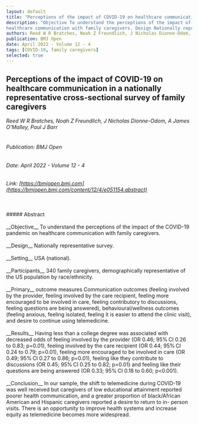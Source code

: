 ```yaml
---
layout: default
title: "Perceptions of the impact of COVID-19 on healthcare communication in a nationally representative cross-sectional survey of family caregivers"
description: "Objective To understand the perceptions of the impact of the COVID-19 pandemic on
healthcare communication with family caregivers. Design Nationally representative survey."
authors: Reed W R Bratches, Noah Z Freundlich, J Nicholas Dionne-Odom, A James O&#39;Malley, Paul J Barr
publication: BMJ Open
date: April 2022 - Volume 12 - 4
tags: [COVID-19, family caregivers]
selected: true
---
```


## Perceptions of the impact of COVID-19 on healthcare communication in a nationally representative cross-sectional survey of family caregivers
_Reed W R Bratches, Noah Z Freundlich, J Nicholas Dionne-Odom, A James O&#39;Malley, Paul J Barr_
<br>
<br>
###### Publication: BMJ Open

###### Date: April 2022 - Volume 12 - 4

###### Link: [https://bmjopen.bmj.com](https://bmjopen.bmj.com/content/12/4/e051154.abstract)
<br>
##### Abstract
<br>
<br>
__Objective__  To understand the perceptions of the impact of the COVID-19 pandemic on
healthcare communication with family caregivers.
<br>
<br>
__Design__ Nationally representative survey.
<br>
<br>
__Setting__ USA (national).
<br>
<br>
__Participants__ 340 family caregivers, demographically representative of the US population by
race/ethnicity.
<br>
<br>
__Primary__ outcome measures Communication outcomes (feeling involved by the provider, feeling
involved by the care recipient, feeling more encouraged to be involved in care, feeling
contributory to discussions, feeling questions are being answered), behavioural/wellness
outcomes (feeling anxious, feeling isolated, feeling it is easier to attend the clinic visit), and
desire to continue using telemedicine.
<br>
<br>
__Results__ Having less than a college degree was associated with decreased odds of feeling
involved by the provider (OR 0.46; 95% CI 0.26 to 0.83; p=0.01), feeling involved by the care
recipient (OR 0.44; 95% CI 0.24 to 0.79; p=0.01), feeling more encouraged to be involved in care
(OR 0.49; 95% CI 0.27 to 0.86; p=0.01), feeling like they contribute to discussions (OR 0.45;
95% CI 0.25 to 0.82; p=0.01) and feeling like their questions are being answered (OR 0.33;
95% CI 0.18 to 0.60; p&lt;0.001).
<br>
<br>
__Conclusion__ In our sample, the shift to telemedicine during COVID-19 was well received but
caregivers of low educational attainment reported poorer health communication, and a greater
proportion of black/African American and Hispanic caregivers reported a desire to return to in-
person visits. There is an opportunity to improve health systems and increase equity as
telemedicine becomes more widespread.

